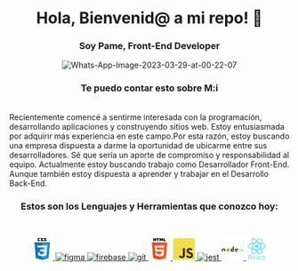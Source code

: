 <h1 align="center">Hola, Bienvenid@ a mi repo! 👋 </h1>
<h3 align="center">Soy Pame, Front-End Developer </h3>
<p align="center" <a  href="https://ibb.co/2ZxxZsX"><img src="https://i.ibb.co/7kPPkR7/Whats-App-Image-2023-03-29-at-00-22-07.jpg" alt="Whats-App-Image-2023-03-29-at-00-22-07" border="0"></a> </p>

<h3 align = "center">Te puedo contar esto sobre M:i</h3> </br>
Recientemente comencé a sentirme interesada  con la programación, desarrollando aplicaciones y construyendo sitios web. Estoy entusiasmada por adquirir más experiencia en este campo.Por esta razón, estoy buscando una empresa dispuesta a darme la oportunidad de ubicarme entre sus desarrolladores. Sé que sería un aporte de compromiso y responsabilidad al equipo.
Actualmente estoy buscando trabajo como Desarrollador Front-End. Aunque también estoy dispuesta a aprender y   trabajar en el Desarrollo Back-End.

<h3 align="center">Estos son los Lenguajes y Herramientas que conozco hoy:</h3><br/>
<p align="center"> <a href="https://www.w3schools.com/css/" target="_blank" rel="noreferrer"> <img src="https://raw.githubusercontent.com/devicons/devicon/master/icons/css3/css3-original-wordmark.svg" alt="css3" width="40" height="40"/> </a> <a href="https://www.figma.com/" target="_blank" rel="noreferrer"> <img src="https://www.vectorlogo.zone/logos/figma/figma-icon.svg" alt="figma" width="40" height="40"/> </a> <a href="https://firebase.google.com/" target="_blank" rel="noreferrer"> <img src="https://www.vectorlogo.zone/logos/firebase/firebase-icon.svg" alt="firebase" width="40" height="40"/> </a> <a href="https://git-scm.com/" target="_blank" rel="noreferrer"> <img src="https://www.vectorlogo.zone/logos/git-scm/git-scm-icon.svg" alt="git" width="40" height="40"/> </a> <a href="https://www.w3.org/html/" target="_blank" rel="noreferrer"> <img src="https://raw.githubusercontent.com/devicons/devicon/master/icons/html5/html5-original-wordmark.svg" alt="html5" width="40" height="40"/> </a> <a href="https://developer.mozilla.org/en-US/docs/Web/JavaScript" target="_blank" rel="noreferrer"> <img src="https://raw.githubusercontent.com/devicons/devicon/master/icons/javascript/javascript-original.svg" alt="javascript" width="40" height="40"/> </a> <a href="https://jestjs.io" target="_blank" rel="noreferrer"> <img src="https://www.vectorlogo.zone/logos/jestjsio/jestjsio-icon.svg" alt="jest" width="40" height="40"/> </a> <a href="https://nodejs.org" target="_blank" rel="noreferrer"> <img src="https://raw.githubusercontent.com/devicons/devicon/master/icons/nodejs/nodejs-original-wordmark.svg" alt="nodejs" width="40" height="40"/> </a> <a href="https://reactjs.org/" target="_blank" rel="noreferrer"> <img src="https://raw.githubusercontent.com/devicons/devicon/master/icons/react/react-original-wordmark.svg" alt="react" width="40" height="40"/> </a> </p>


